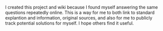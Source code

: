I created this project and wiki because I found myself answering the same questions repeatedly online. This is a way for me to both link to standard explantion and information, original sources, and also for me to publicly track potential solutions for myself. I hope others find it useful.
